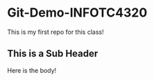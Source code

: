 # Git-Demo-INFOTC4320

This is my first repo for this class!

## This is a Sub Header
Here is the body!

